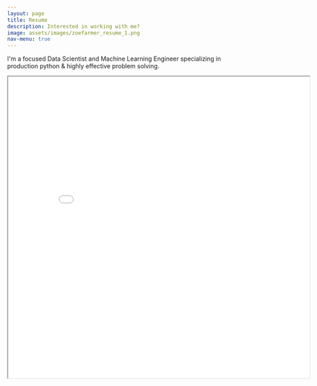 ```yaml
---
layout: page
title: Resume
description: Interested in working with me?
image: assets/images/zoefarmer_resume_1.png
nav-menu: true
---
```


I'm a focused Data Scientist and Machine Learning Engineer specializing in production python & highly effective problem solving.

<iframe src="/assets/docs/zoefarmer_resume.pdf" width="700" height="700">